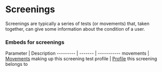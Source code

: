 # Screenings

Screenings are typically a series of tests (or movements) that, taken together, can give some information about the condition of a user.

### Embeds for screenings

Parameter | Description
--------- | ------- | -----------
movements | [Movements](#movements) making up this screening test
profile | [Profile](#profiles) this screening belongs to
